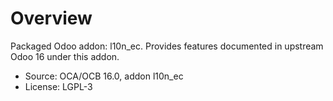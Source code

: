# Overview

Packaged Odoo addon: l10n_ec. Provides features documented in upstream Odoo 16 under this addon.

- Source: OCA/OCB 16.0, addon l10n_ec
- License: LGPL-3
